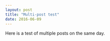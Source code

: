 ```yaml
---
layout: post
title: "Multi-post test"
date: 2016-06-09
---
```


Here is a test of multiple posts on the same day.
